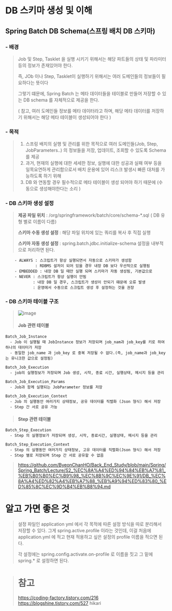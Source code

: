 
# DB 스키마 생성 및 이해


## Spring Batch DB Schema(스프링 배치 DB 스키마)
### - 배경
  >  Job 및 Step, Tasklet 을 실행 시키기 위해서는 해당 파트들의 상태 및 파라미터 등의 정보가 존재있어야 한다.
  >
  > 즉, JOb 이나 Step, Tasklet이 실행하기 위해서는 여러 도메인들의 정보들이 필요하다는 뜻이다
  >
  > 그렇기 떄문에, Spring Batch 는 메타 데이터들을 테이블로 만들어 저장할 수 있는 DB schema 를 자체적으로 제공을 한다.
  > 
  > ( 참고, 여러 도메인들 정보를 메타 데이터라고 하며, 해당 메타 데이터를 저장하기 위해서는 해당 메타 테이블이 생성되어야 한다 )
### - 목적
  > 1. 스프링 배치의 실행 및 관리를 위한 목적으로 여러 도메인들(Job, Step, JobParameters..) 의 정보들을 저장, 업데이트, 조회할 수 있도록 Schema 를 제공
  > 2. 과거, 현재의 실행에 대한 세세한 정보, 실행에 대한 성공과 실패 여부 등을 일목요연하게 관리함으로서 배치 운용에 있어 리스크 발생시 빠른 대처를 가능하도록 하기 위해
  > 3. DB 와 연동할 경우 필수적으로 메타 테이블이 생성 되어야 하기 때문에 (수동으로 생성해야한다는 소리 )

### - DB 스키마 생성 설정
  > **제공 파일 위치** : /org/springframework/batch/core/schema-*.sql ( DB 유형 별로 이름이 다름)
  >
  > **스키마 수동 생성 설정** : 해당 파일 위치에 있는 쿼리를 복사 후 직접 실행
  > 
  > **스키마 자동 생성 설정** : spring.batch.jdbc.initialize-schema 설정을 내부적으로 처리하면 된다.
  > 
        - ALWAYS : 스크립트가 항상 실행되면서 자동으로 스키마가 생성함
                 : RDBMS 설저이 되어 있을 경우 내장 DB 보다 우선적으로 실행됨
        - EMBEDDED : 내장 DB 일 때만 실행 되며 스키마가 자동 생성됨, 기본값으로
        - NEVER : 스크립트가 항상 실행이 안됨
                : 내장 DB 일 경우, 스크립트가 생성이 안되기 떄문에 오류 발생
                : 운영에서 수동으로 스크립트 생성 후 설정하는 것을 권장
  > 
  
### - DB 스키마 테이블 구조
> ![image](https://github.com/ByeonChanHO/Back_End_Study/assets/38696775/9e8932e5-b5f0-49b6-9364-1d644371c48c)
>
>
>
>
> #### **Job 관련 테이블** 
> 
    Batch_Job_Instance
      - Job 이 실행될 때 JobInstance 정보가 저장되며 job_nam과 job_key를 키로 하여 하나의 데이터가 저장
      - 동일한 job_name 과 job_key 로 중복 저장될 수 없다.(즉, job_name과 job_key 는 유니크한 값으로 설정됨)

    Batch_Job_Execution
      - job의 실행정보가 저장되며 Job 생성, 시작, 종료 시간, 실행상태, 메시지 등을 관리

    Batch_Job_Execution_Params
      - Job과 함께 실행되는 JobParameter 정보를 저장

    Batch_Job_Execution_Context
      - Job 의 실행동안 여러가지 상태정보, 공유 데이터를 직렬화 (Json 형식) 해서 저장
      - Step 간 서로 공유 가능

> #### **Step 관련 테이블**
>
    Batch_Step_Execution
      - Step 의 실행정보가 저장되며 생성, 시작, 종료시간, 실행상태, 메시지 등을 관리

    Batch_Step_Execution_Context
      - Step 의 실행동안 여러가지 상태정보, 고유 데이터를 직렬화(Json 형식) 해서 저장
      - Step 별로 저장되며 Step 간 서로 공유할 수 없음

> https://github.com/ByeonChanHO/Back_End_Study/blob/main/Spring/Spring_Batch/Lecture/S2_%EC%8A%A4%ED%94%84%EB%A7%81_%EB%B0%B0%EC%B9%98_%EC%8B%9C%EC%9E%91/DB_%EC%8A%A4%ED%82%A4%EB%A7%88_%EB%A9%94%ED%83%80_%ED%85%8C%EC%9D%B4%EB%B8%94.md

# 알고 가면 좋은 것
> 설정 파일인 application yml 에서 각 목적에 따른 설정 방식을 따로 분리해서 저장할 수 있다. 그게 spring.active.profile 이라는 것인데, 이걸 처음에 application.yml 에 적고 현재 적용하고 싶은 설정의 profile 이름을 적으면 된다.
> 
> 각 설정에는 spring.config.activate.on-profile 로 이름을 짓고 그 밑에 spring.* 로 설정하면 된다.


> # 참고
> https://coding-factory.tistory.com/216
> https://blogshine.tistory.com/527
> hikari

